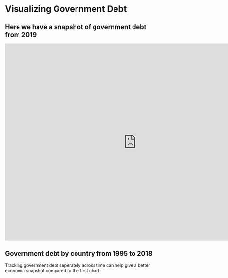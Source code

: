 # Visualizing Government Debt
## Here we have a snapshot of government debt from 2019
<iframe src="https://data.oecd.org/chart/6gQM" width="860" height="645" style="border: 0" mozallowfullscreen="true" webkitallowfullscreen="true" allowfullscreen="true"><a href="https://data.oecd.org/chart/6gQM" target="_blank">OECD Chart: General government debt, Total, % of GDP, Annual, 2019</a></iframe>

## Government debt by country from 1995 to 2018
<div class="flourish-embed flourish-chart" data-src="visualisation/5298843"><script src="https://public.flourish.studio/resources/embed.js"></script></div>
Tracking government debt seperately across time can help give a better economic snapshot compared to the first chart.
